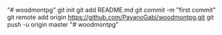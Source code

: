 "# woodmontpg"  git init git add README.md git commit -m "first commit" git remote add origin https://github.com/PayanoGabi/woodmontpg.git git push -u origin master
"# woodmontpg" 

